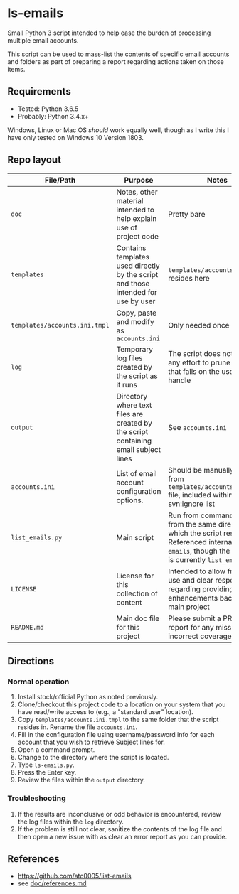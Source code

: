 # ls-emails

Small Python 3 script intended to help ease the burden of processing multiple
email accounts.

This script can be used to mass-list the contents of specific
email accounts and folders as part of preparing a report regarding actions
taken on those items.

## Requirements

- Tested: Python 3.6.5
- Probably: Python 3.4.x+

Windows, Linux or Mac OS *should* work equally well, though as I write this I
have only tested on Windows 10 Version 1803.

## Repo layout

File/Path | Purpose | Notes
--------- | ------- | -----
`doc` | Notes, other material intended to help explain use of project code | Pretty bare
`templates` | Contains templates used directly by the script and those intended for use by user | `templates/accounts.ini.tmpl` resides here
`templates/accounts.ini.tmpl` | Copy, paste and modify as `accounts.ini` | Only needed once
`log` | Temporary log files created by the script as it runs | The script does not make any effort to prune old files, that falls on the user to handle
`output` | Directory where text files are created by the script containing email subject lines | See `accounts.ini`
`accounts.ini` | List of email account configuration options. | Should be manually created from `templates/accounts.ini.tmpl` file, included within svn:ignore list
`list_emails.py` | Main script | Run from command-line from the same directory in which the script resides. Referenced internally as `ls-emails`, though the filename is currently `list_emails.py`
`LICENSE` | License for this collection of content | Intended to allow freedom of use and clear responsibility regarding providing enhancements back to the main project
`README.md` | Main doc file for this project | Please submit a PR or bug report for any missing or incorrect coverage

## Directions

### Normal operation

1. Install stock/official Python as noted previously.
1. Clone/checkout this project code to a location on your system that you have
   read/write access to (e.g., a "standard user" location).
1. Copy `templates/accounts.ini.tmpl` to the same folder that the script
   resides in. Rename the file `accounts.ini`.
1. Fill in the configuration file using username/password info for each
   account that you wish to retrieve Subject lines for.
1. Open a command prompt.
1. Change to the directory where the script is located.
1. Type `ls-emails.py`.
1. Press the Enter key.
1. Review the files within the `output` directory.

### Troubleshooting

1. If the results are inconclusive or odd behavior is encountered, review
   the log files within the `log` directory.
1. If the problem is still not clear, sanitize the contents of the log file
   and then open a new issue with as clear an error report as you can provide.

## References

- <https://github.com/atc0005/list-emails>
- see [doc/references.md](doc/references.md)
